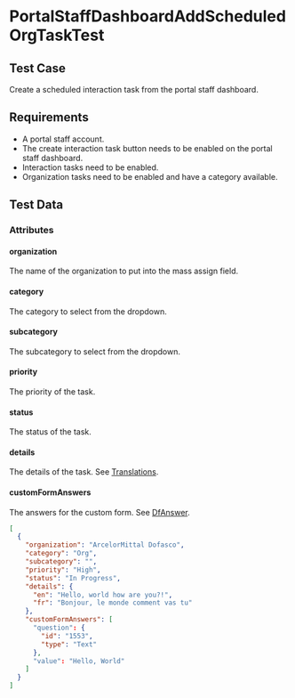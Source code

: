 # PortalStaffDashboardAddScheduledOrgTaskTest <Badge text="test" vertical="middle" />

## Test Case
Create a scheduled interaction task from the portal staff dashboard.

## Requirements
* A portal staff account.
* The create interaction task button needs to be enabled on the portal staff dashboard.
* Interaction tasks need to be enabled.
* Organization tasks need to be enabled and have a category available.

## Test Data
### Attributes

#### organization <Badge text="string" vertical="middle" />
The name of the organization to put into the mass assign field.

#### category <Badge text="string" vertical="middle" />
The category to select from the dropdown.

#### subcategory <Badge text="string" vertical="middle" />
The subcategory to select from the dropdown.

#### priority <Badge text="string" vertical="middle" />
The priority of the task.

#### status <Badge text="string" vertical="middle" />
The status of the task.

#### details <Badge text="string" vertical="middle" />
The details of the task. See [Translations](../model/translations).

#### customFormAnswers <Badge text="array" vertical="middle" />
The answers for the custom form. See [DfAnswer](../model/df-answer).

``` json
[
  {
    "organization": "ArcelorMittal Dofasco",
    "category": "Org",
    "subcategory": "",
    "priority": "High",
    "status": "In Progress",
    "details": {
      "en": "Hello, world how are you?!",
      "fr": "Bonjour, le monde comment vas tu"
    },
    "customFormAnswers": [
      "question": {
        "id": "1553",
        "type": "Text"
      },
      "value": "Hello, World"
    ]
  }
]
```

